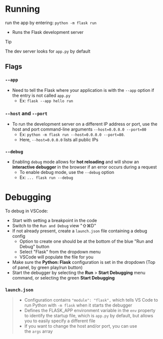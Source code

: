 # Running
run the app by entering:
`python -m flask run`
* Runs the Flask development server
>[!tip]
>The dev server looks for `app.py` by default 

## Flags

### `--app`
- Need to tell the Flask where your application is with the `--app` option if the entry is not called `app.py`
	- Ex: `flask --app hello run`

### `--host` and `--port`
- To run the development server on a different IP address or port, use the host and port command-line arguments `--host=0.0.0.0 --port=80`
	- Ex: `python -m flask run --host=0.0.0.0 --port=80`.
	- Here, `--host=0.0.0.0` lists all public IPs 

### `--debug`
- Enabling `debug` mode allows for **hot reloading** and will show an **interactive debugger** in the browser if an error occurs during a request
	- To enable debug mode, use the `--debug` option
	- Ex:  `... flask run --debug`

# Debugging
To debug in VSCode:
- Start with setting a breakpoint in the code
- Switch to the `Run and Debug` view "⇧⌘D"
- If not already present, create a `launch.json` file containing a debug config
	- Option to create one should be at the bottom of the blue "Run and Debug" button
	- Select "Flask" from the dropdown menu
	- VSCode will populate the file for you
- Make sure the **Python: Flask** configuration is set in the dropdown (Top of panel, by green play/run button)
- Start the debugger by selecting the **Run** > **Start Debugging** menu command, or selecting the green **Start Debugging**

### `launch.json`
> - Configuration contains `"module": "flask",` which tells VS Code to run Python with `-m flask` when it starts the debugger
> - Defines the FLASK_APP environment variable in the `env` property to identify the startup file, which is `app.py` by default, but allows you to easily specify a different file
> - If you want to change the host and/or port, you can use the `args` array
